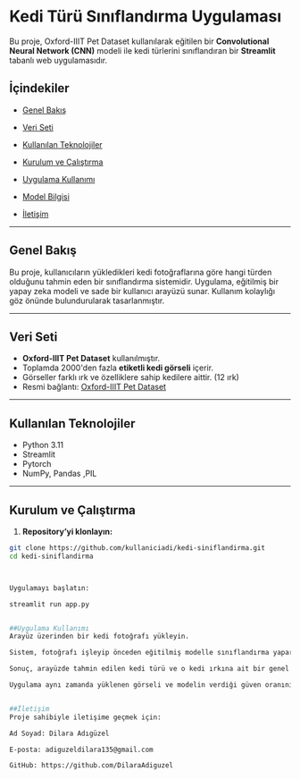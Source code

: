 # Kedi Türü Sınıflandırma Uygulaması

Bu proje, Oxford-IIIT Pet Dataset kullanılarak eğitilen bir **Convolutional Neural Network (CNN)** modeli ile kedi türlerini sınıflandıran bir **Streamlit** tabanlı web uygulamasıdır.

## İçindekiler

- [Genel Bakış](#genel-bakış)  
- [Veri Seti](#veri-seti)  
- [Kullanılan Teknolojiler](#kullanılan-teknolojiler)  
- [Kurulum ve Çalıştırma](#kurulum-ve-çalıştırma)
- [Uygulama Kullanımı](#uygulama-kullanımı)  
- [Model Bilgisi](#model-bilgisi)  
 
- [İletişim](#iletişim)

---

## Genel Bakış

Bu proje, kullanıcıların yükledikleri kedi fotoğraflarına göre hangi türden olduğunu tahmin eden bir sınıflandırma sistemidir. Uygulama, eğitilmiş bir yapay zeka modeli ve sade bir kullanıcı arayüzü sunar. Kullanım kolaylığı göz önünde bulundurularak tasarlanmıştır.

---

## Veri Seti

- **Oxford-IIIT Pet Dataset** kullanılmıştır.  
- Toplamda 2000'den fazla **etiketli kedi görseli** içerir.  
- Görseller farklı ırk ve özelliklere sahip kedilere aittir. (12 ırk) 
- Resmi bağlantı: [Oxford-IIIT Pet Dataset](https://www.robots.ox.ac.uk/~vgg/data/pets/)

---

## Kullanılan Teknolojiler

- Python 3.11
- Streamlit  
- Pytorch 
- NumPy, Pandas ,PIL


---

## Kurulum ve Çalıştırma

1. **Repository’yi klonlayın:**

```bash
git clone https://github.com/kullaniciadi/kedi-siniflandirma.git
cd kedi-siniflandirma



Uygulamayı başlatın:

streamlit run app.py


##Uygulama Kullanımı
Arayüz üzerinden bir kedi fotoğrafı yükleyin.

Sistem, fotoğrafı işleyip önceden eğitilmiş modelle sınıflandırma yapar.

Sonuç, arayüzde tahmin edilen kedi türü ve o kedi ırkına ait bir genel bilgilendirme olarak gösterilir.

Uygulama aynı zamanda yüklenen görseli ve modelin verdiği güven oranını da (accuracy/probability) görüntüler.


##İletişim
Proje sahibiyle iletişime geçmek için:

Ad Soyad: Dilara Adıgüzel

E-posta: adiguzeldilara135@gmail.com

GitHub: https://github.com/DilaraAdiguzel


